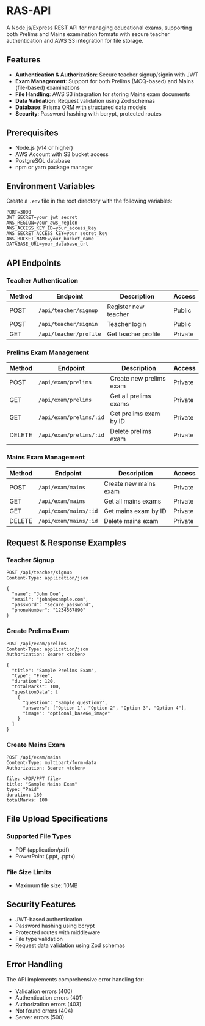 # RAS-API

A Node.js/Express REST API for managing educational exams, supporting both Prelims and Mains examination formats with secure teacher authentication and AWS S3 integration for file storage.

## Features

- **Authentication & Authorization**: Secure teacher signup/signin with JWT
- **Exam Management**: Support for both Prelims (MCQ-based) and Mains (file-based) examinations
- **File Handling**: AWS S3 integration for storing Mains exam documents
- **Data Validation**: Request validation using Zod schemas
- **Database**: Prisma ORM with structured data models
- **Security**: Password hashing with bcrypt, protected routes

## Prerequisites

- Node.js (v14 or higher)
- AWS Account with S3 bucket access
- PostgreSQL database
- npm or yarn package manager

## Environment Variables

Create a `.env` file in the root directory with the following variables:

```env
PORT=3000
JWT_SECRET=your_jwt_secret
AWS_REGION=your_aws_region
AWS_ACCESS_KEY_ID=your_access_key
AWS_SECRET_ACCESS_KEY=your_secret_key
AWS_BUCKET_NAME=your_bucket_name
DATABASE_URL=your_database_url
```

## API Endpoints

### Teacher Authentication

| Method | Endpoint           | Description                | Access  |
|--------|-------------------|----------------------------|---------|
| POST   | `/api/teacher/signup` | Register new teacher      | Public  |
| POST   | `/api/teacher/signin` | Teacher login            | Public  |
| GET    | `/api/teacher/profile` | Get teacher profile      | Private |

### Prelims Exam Management

| Method | Endpoint           | Description                | Access  |
|--------|-------------------|----------------------------|---------|
| POST   | `/api/exam/prelims` | Create new prelims exam   | Private |
| GET    | `/api/exam/prelims` | Get all prelims exams     | Private |
| GET    | `/api/exam/prelims/:id` | Get prelims exam by ID   | Private |
| DELETE | `/api/exam/prelims/:id` | Delete prelims exam      | Private |

### Mains Exam Management

| Method | Endpoint           | Description                | Access  |
|--------|-------------------|----------------------------|---------|
| POST   | `/api/exam/mains` | Create new mains exam     | Private |
| GET    | `/api/exam/mains` | Get all mains exams       | Private |
| GET    | `/api/exam/mains/:id` | Get mains exam by ID     | Private |
| DELETE | `/api/exam/mains/:id` | Delete mains exam        | Private |

## Request & Response Examples

### Teacher Signup

```http
POST /api/teacher/signup
Content-Type: application/json

{
  "name": "John Doe",
  "email": "john@example.com",
  "password": "secure_password",
  "phoneNumber": "1234567890"
}
```

### Create Prelims Exam

```http
POST /api/exam/prelims
Content-Type: application/json
Authorization: Bearer <token>

{
  "title": "Sample Prelims Exam",
  "type": "Free",
  "duration": 120,
  "totalMarks": 100,
  "questionData": [
    {
      "question": "Sample question?",
      "answers": ["Option 1", "Option 2", "Option 3", "Option 4"],
      "image": "optional_base64_image"
    }
  ]
}
```

### Create Mains Exam

```http
POST /api/exam/mains
Content-Type: multipart/form-data
Authorization: Bearer <token>

file: <PDF/PPT file>
title: "Sample Mains Exam"
type: "Paid"
duration: 180
totalMarks: 100
```

## File Upload Specifications

### Supported File Types
- PDF (application/pdf)
- PowerPoint (.ppt, .pptx)

### File Size Limits
- Maximum file size: 10MB

## Security Features

- JWT-based authentication
- Password hashing using bcrypt
- Protected routes with middleware
- File type validation
- Request data validation using Zod schemas

## Error Handling

The API implements comprehensive error handling for:
- Validation errors (400)
- Authentication errors (401)
- Authorization errors (403)
- Not found errors (404)
- Server errors (500)
